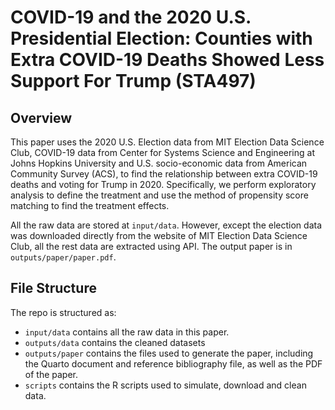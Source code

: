 # COVID-19 and the 2020 U.S. Presidential Election: Counties with Extra COVID-19 Deaths Showed Less Support For Trump (STA497)

## Overview

This paper uses the 2020 U.S. Election data from MIT Election Data Science Club, COVID-19 data from Center for Systems Science and Engineering at Johns Hopkins University and U.S. socio-economic data from American Community Survey (ACS), to find the relationship between extra COVID-19 deaths and voting for Trump in 2020. Specifically, we perform exploratory analysis to define the treatment and use the method of propensity score matching to find the treatment effects.

All the raw data are stored at `input/data`. However, except the election data was downloaded directly from the website of MIT Election Data Science Club, all the rest data are extracted using API. The output paper is in `outputs/paper/paper.pdf`.

## File Structure

The repo is structured as:

-   `input/data` contains all the raw data in this paper.
-   `outputs/data` contains the cleaned datasets
-   `outputs/paper` contains the files used to generate the paper, including the Quarto document and reference bibliography file, as well as the PDF of the paper. 
-   `scripts` contains the R scripts used to simulate, download and clean data.
